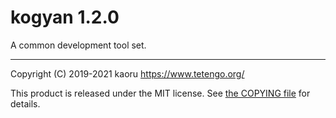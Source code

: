 kogyan 1.2.0
============

A common development tool set.

---

Copyright (C) 2019-2021 kaoru  https://www.tetengo.org/

This product is released under the MIT license.
See [the COPYING file](https://github.com/kaorut/kogyan/blob/master/COPYING)
for details.
